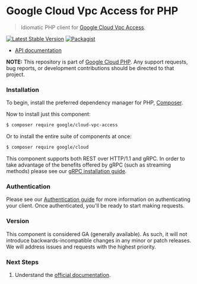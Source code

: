# Google Cloud Vpc Access for PHP

> Idiomatic PHP client for [Google Cloud Vpc Access](https://cloud.google.com/vpc).

[![Latest Stable Version](https://poser.pugx.org/google/cloud-vpc-access/v/stable)](https://packagist.org/packages/google/cloud-vpc-access) [![Packagist](https://img.shields.io/packagist/dm/google/cloud-vpc-access.svg)](https://packagist.org/packages/google/cloud-vpc-access)

* [API documentation](http://googleapis.github.io/google-cloud-php/#/docs/cloud-vpc-access/latest/vpcaccess/readme)

**NOTE:** This repository is part of [Google Cloud PHP](https://github.com/googleapis/google-cloud-php). Any
support requests, bug reports, or development contributions should be directed to
that project.

### Installation

To begin, install the preferred dependency manager for PHP, [Composer](https://getcomposer.org/).

Now to install just this component:

```sh
$ composer require google/cloud-vpc-access
```

Or to install the entire suite of components at once:

```sh
$ composer require google/cloud
```

This component supports both REST over HTTP/1.1 and gRPC. In order to take advantage of the benefits offered by gRPC (such as streaming methods)
please see our [gRPC installation guide](https://cloud.google.com/php/grpc).

### Authentication

Please see our [Authentication guide](https://github.com/googleapis/google-cloud-php/blob/main/AUTHENTICATION.md) for more information
on authenticating your client. Once authenticated, you'll be ready to start making requests.

### Version

This component is considered GA (generally available). As such, it will not introduce backwards-incompatible changes in
any minor or patch releases. We will address issues and requests with the highest priority.

### Next Steps

1. Understand the [official documentation](https://cloud.google.com/vpc/docs).
